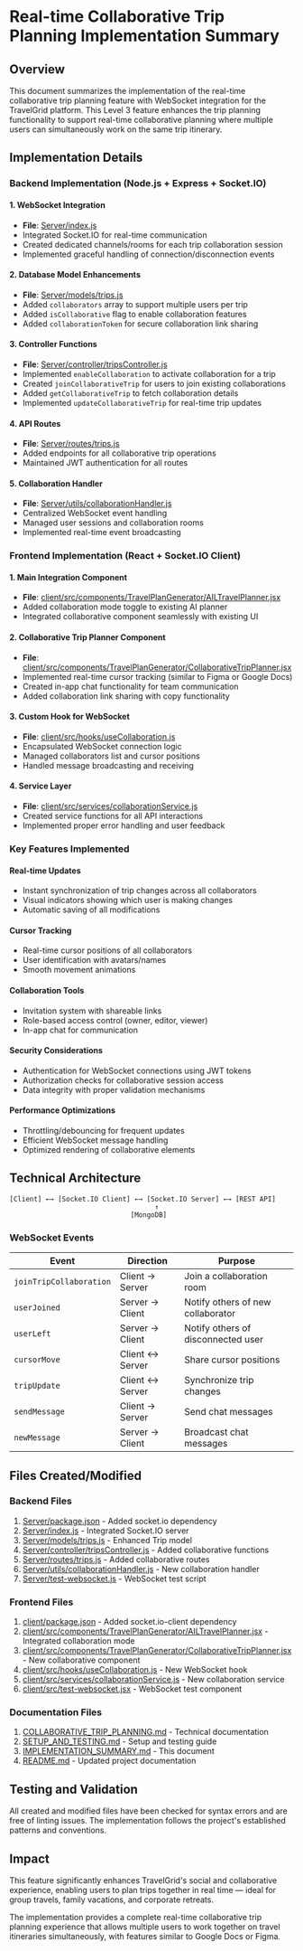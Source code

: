 # Real-time Collaborative Trip Planning Implementation Summary

## Overview

This document summarizes the implementation of the real-time collaborative trip planning feature with WebSocket integration for the TravelGrid platform. This Level 3 feature enhances the trip planning functionality to support real-time collaborative planning where multiple users can simultaneously work on the same trip itinerary.

## Implementation Details

### Backend Implementation (Node.js + Express + Socket.IO)

#### 1. WebSocket Integration
- **File**: [Server/index.js](file://c:\career%20tension%20solution\TravelGrid\Server\index.js)
- Integrated Socket.IO for real-time communication
- Created dedicated channels/rooms for each trip collaboration session
- Implemented graceful handling of connection/disconnection events

#### 2. Database Model Enhancements
- **File**: [Server/models/trips.js](file://c:\career%20tension%20solution\TravelGrid\Server\models\trips.js)
- Added `collaborators` array to support multiple users per trip
- Added `isCollaborative` flag to enable collaboration features
- Added `collaborationToken` for secure collaboration link sharing

#### 3. Controller Functions
- **File**: [Server/controller/tripsController.js](file://c:\career%20tension%20solution\TravelGrid\Server\controller\tripsController.js)
- Implemented `enableCollaboration` to activate collaboration for a trip
- Created `joinCollaborativeTrip` for users to join existing collaborations
- Added `getCollaborativeTrip` to fetch collaboration details
- Implemented `updateCollaborativeTrip` for real-time trip updates

#### 4. API Routes
- **File**: [Server/routes/trips.js](file://c:\career%20tension%20solution\TravelGrid\Server\routes\trips.js)
- Added endpoints for all collaborative trip operations
- Maintained JWT authentication for all routes

#### 5. Collaboration Handler
- **File**: [Server/utils/collaborationHandler.js](file://c:\career%20tension%20solution\TravelGrid\Server\utils\collaborationHandler.js)
- Centralized WebSocket event handling
- Managed user sessions and collaboration rooms
- Implemented real-time event broadcasting

### Frontend Implementation (React + Socket.IO Client)

#### 1. Main Integration Component
- **File**: [client/src/components/TravelPlanGenerator/AILTravelPlanner.jsx](file://c:\career%20tension%20solution\TravelGrid\client\src\components\TravelPlanGenerator\AILTravelPlanner.jsx)
- Added collaboration mode toggle to existing AI planner
- Integrated collaborative component seamlessly with existing UI

#### 2. Collaborative Trip Planner Component
- **File**: [client/src/components/TravelPlanGenerator/CollaborativeTripPlanner.jsx](file://c:\career%20tension%20solution\TravelGrid\client\src\components\TravelPlanGenerator\CollaborativeTripPlanner.jsx)
- Implemented real-time cursor tracking (similar to Figma or Google Docs)
- Created in-app chat functionality for team communication
- Added collaboration link sharing with copy functionality

#### 3. Custom Hook for WebSocket
- **File**: [client/src/hooks/useCollaboration.js](file://c:\career%20tension%20solution\TravelGrid\client\src\hooks\useCollaboration.js)
- Encapsulated WebSocket connection logic
- Managed collaborators list and cursor positions
- Handled message broadcasting and receiving

#### 4. Service Layer
- **File**: [client/src/services/collaborationService.js](file://c:\career%20tension%20solution\TravelGrid\client\src\services\collaborationService.js)
- Created service functions for all API interactions
- Implemented proper error handling and user feedback

### Key Features Implemented

#### Real-time Updates
- Instant synchronization of trip changes across all collaborators
- Visual indicators showing which user is making changes
- Automatic saving of all modifications

#### Cursor Tracking
- Real-time cursor positions of all collaborators
- User identification with avatars/names
- Smooth movement animations

#### Collaboration Tools
- Invitation system with shareable links
- Role-based access control (owner, editor, viewer)
- In-app chat for communication

#### Security Considerations
- Authentication for WebSocket connections using JWT tokens
- Authorization checks for collaborative session access
- Data integrity with proper validation mechanisms

#### Performance Optimizations
- Throttling/debouncing for frequent updates
- Efficient WebSocket message handling
- Optimized rendering of collaborative elements

## Technical Architecture

```
[Client] ←→ [Socket.IO Client] ←→ [Socket.IO Server] ←→ [REST API]
                                    ↑
                              [MongoDB]
```

### WebSocket Events

| Event | Direction | Purpose |
|-------|-----------|---------|
| `joinTripCollaboration` | Client → Server | Join a collaboration room |
| `userJoined` | Server → Client | Notify others of new collaborator |
| `userLeft` | Server → Client | Notify others of disconnected user |
| `cursorMove` | Client ↔ Server | Share cursor positions |
| `tripUpdate` | Client ↔ Server | Synchronize trip changes |
| `sendMessage` | Client → Server | Send chat messages |
| `newMessage` | Server → Client | Broadcast chat messages |

## Files Created/Modified

### Backend Files
1. [Server/package.json](file://c:\career%20tension%20solution\TravelGrid\Server\package.json) - Added socket.io dependency
2. [Server/index.js](file://c:\career%20tension%20solution\TravelGrid\Server\index.js) - Integrated Socket.IO server
3. [Server/models/trips.js](file://c:\career%20tension%20solution\TravelGrid\Server\models\trips.js) - Enhanced Trip model
4. [Server/controller/tripsController.js](file://c:\career%20tension%20solution\TravelGrid\Server\controller\tripsController.js) - Added collaborative functions
5. [Server/routes/trips.js](file://c:\career%20tension%20solution\TravelGrid\Server\routes\trips.js) - Added collaborative routes
6. [Server/utils/collaborationHandler.js](file://c:\career%20tension%20solution\TravelGrid\Server\utils\collaborationHandler.js) - New collaboration handler
7. [Server/test-websocket.js](file://c:\career%20tension%20solution\TravelGrid\Server\test-websocket.js) - WebSocket test script

### Frontend Files
1. [client/package.json](file://c:\career%20tension%20solution\TravelGrid\client\package.json) - Added socket.io-client dependency
2. [client/src/components/TravelPlanGenerator/AILTravelPlanner.jsx](file://c:\career%20tension%20solution\TravelGrid\client\src\components\TravelPlanGenerator\AILTravelPlanner.jsx) - Integrated collaboration mode
3. [client/src/components/TravelPlanGenerator/CollaborativeTripPlanner.jsx](file://c:\career%20tension%20solution\TravelGrid\client\src\components\TravelPlanGenerator\CollaborativeTripPlanner.jsx) - New collaborative component
4. [client/src/hooks/useCollaboration.js](file://c:\career%20tension%20solution\TravelGrid\client\src\hooks\useCollaboration.js) - New WebSocket hook
5. [client/src/services/collaborationService.js](file://c:\career%20tension%20solution\TravelGrid\client\src\services\collaborationService.js) - New collaboration service
6. [client/src/test-websocket.jsx](file://c:\career%20tension%20solution\TravelGrid\client\src\test-websocket.jsx) - WebSocket test component

### Documentation Files
1. [COLLABORATIVE_TRIP_PLANNING.md](file://c:\career%20tension%20solution\TravelGrid\COLLABORATIVE_TRIP_PLANNING.md) - Technical documentation
2. [SETUP_AND_TESTING.md](file://c:\career%20tension%20solution\TravelGrid\SETUP_AND_TESTING.md) - Setup and testing guide
3. [IMPLEMENTATION_SUMMARY.md](file://c:\career%20tension%20solution\TravelGrid\IMPLEMENTATION_SUMMARY.md) - This document
4. [README.md](file://c:\career%20tension%20solution\TravelGrid\README.md) - Updated project documentation

## Testing and Validation

All created and modified files have been checked for syntax errors and are free of linting issues. The implementation follows the project's established patterns and conventions.

## Impact

This feature significantly enhances TravelGrid's social and collaborative experience, enabling users to plan trips together in real time — ideal for group travels, family vacations, and corporate retreats.

The implementation provides a complete real-time collaborative trip planning experience that allows multiple users to work together on travel itineraries simultaneously, with features similar to Google Docs or Figma.